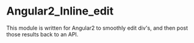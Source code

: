# Angular2_Inline_edit
This module is written for Angular2 to smoothly edit div's, and then post those results back to an API.
